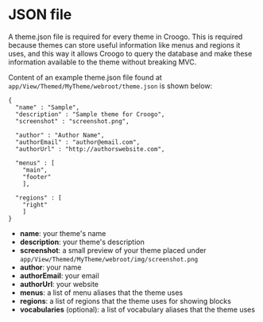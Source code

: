 # JSON file

A theme.json file is required for every theme in Croogo. This is required
because themes can store useful information like menus and regions it uses, and
this way it allows Croogo to query the database and make these information
available to the theme without breaking MVC.

Content of an example theme.json file found at
`app/View/Themed/MyTheme/webroot/theme.json` is shown below:

    {
      "name" : "Sample",
      "description" : "Sample theme for Croogo",
      "screenshot" : "screenshot.png",

      "author" : "Author Name",
      "authorEmail" : "author@email.com",
      "authorUrl" : "http://authorswebsite.com",

      "menus" : [
        "main",
        "footer"
        ],

      "regions" : [
        "right"
        ]
    }

* **name**: your theme's name
* **description**: your theme's description
* **screenshot**: a small preview of your theme placed under
  `app/View/Themed/MyTheme/webroot/img/screenshot.png`
* **author**: your name
* **authorEmail**: your email
* **authorUrl**: your website
* **menus**: a list of menu aliases that the theme uses
* **regions**: a list of regions that the theme uses for showing blocks
* **vocabularies** (optional): a list of vocabulary aliases that the theme uses